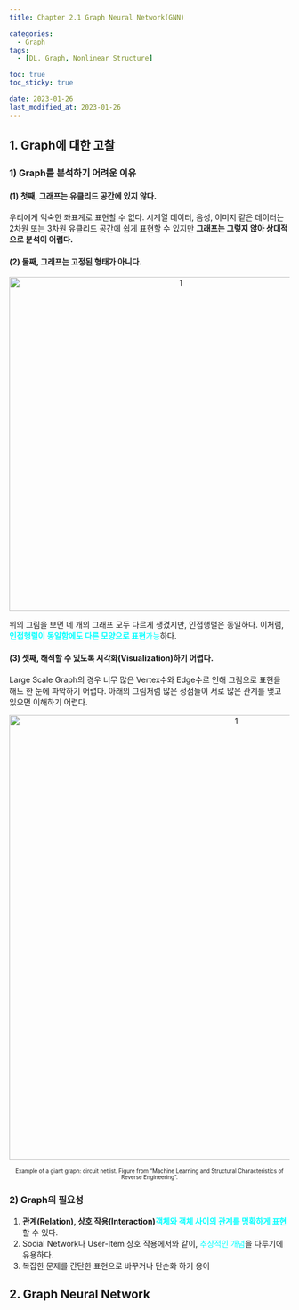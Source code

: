```yaml
---
title: Chapter 2.1 Graph Neural Network(GNN)

categories: 
  - Graph
tags:
  - [DL. Graph, Nonlinear Structure]

toc: true
toc_sticky: true

date: 2023-01-26
last_modified_at: 2023-01-26
---
```


## 1. Graph에 대한 고찰  
### 1) Graph를 분석하기 어려운 이유  
#### (1) 첫째, 그래프는 유클리드 공간에 있지 않다.  
우리에게 익숙한 좌표계로 표현할 수 없다. 시계열 데이터, 음성, 이미지 같은 데이터는 2차원 또는 3차원 유클리드 공간에 쉽게 표현할 수 있지만 **그래프는 그렇지 않아 상대적으로 분석이 어렵다.**

#### (2) 둘째, 그래프는 고정된 형태가 아니다.

<p align="center">
<img width="600" alt="1" src="https://user-images.githubusercontent.com/111734605/211317698-13a1b426-5776-4ff2-9d9e-666ad714e563.png">
</p>

위의 그림을 보면 네 개의 그래프 모두 다르게 생겼지만, 인접행렬은 동일하다. 이처럼, <span style = "color:aqua">**인접행렬이 동일함에도 다른 모양으로 표현**가능</span>하다.

#### (3) 셋째, 해석할 수 있도록 시각화(Visualization)하기 어렵다.
Large Scale Graph의 경우 너무 많은 Vertex수와 Edge수로 인해 그림으로 표현을 해도 한 눈에 파악하기 어렵다. 아래의 그림처럼 많은 정점들이 서로 많은 관계를 맺고 있으면 이해하기 어렵다.

<p align="center">
<img width="800" alt="1" src="https://miro.medium.com/max/4800/1*Re5pzIhfh5l9yKbjgBRAeg.webp">
</p>
<span style = "font-size:70%"><center>Example of a giant graph: circuit netlist. Figure from “Machine Learning and Structural Characteristics of Reverse Engineering”.</center></span>

### 2) Graph의 필요성
1. **관계(Relation), 상호 작용(Interaction)**<span style = "color:aqua">**객체와 객체 사이의 관계를 명확하게 표현**</span>할 수 있다. 
2. Social Network나 User-Item 상호 작용에서와 같이, <span style = "color:aqua">추상적인 개념</span>을 다루기에 유용하다.
3. 복잡한 문제를 간단한 표현으로 바꾸거나 단순화 하기 용이

## 2. Graph Neural Network

